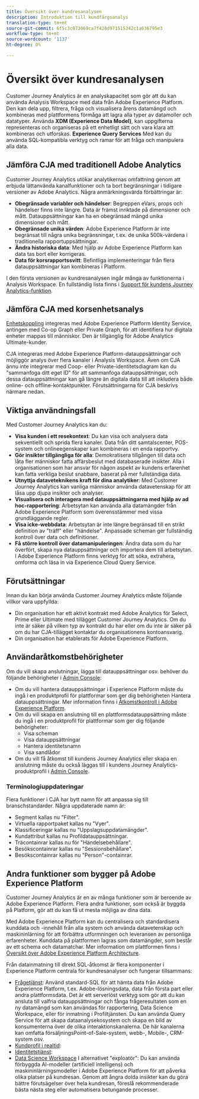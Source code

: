 ```yaml
---
title: Översikt över kundresanalysen
description: Introduktion till kundfärgsanalys
translation-type: tm+mt
source-git-commit: 6f5c3c073069ca7f428d971515342c1a636795e3
workflow-type: tm+mt
source-wordcount: '1137'
ht-degree: 0%

---
```



# Översikt över kundresanalysen

Customer Journey Analytics är en analyskapacitet som gör att du kan använda Analysis Workspace med data från Adobe Experience Platform. Den kan dela upp, filtrera, fråga och visualisera årens datamängd och kombineras med plattformens förmåga att lagra alla typer av datamoller och datatyper. Använda **XDM (Experience Data Model)**, kan uppgifterna representeras och organiseras på ett enhetligt sätt och vara klara att kombineras och utforskas. **Experience Query Services** Med kan du använda SQL-kompatibla verktyg och ramar för att fråga och manipulera alla data.

## Jämföra CJA med traditionell Adobe Analytics

Customer Journey Analytics utökar analytikernas omfattning genom att erbjuda lättanvända kanalfunktioner och ta bort begränsningar i tidigare versioner av Adobe Analytics. Några anmärkningsvärda förbättringar är:

* **Obegränsade variabler och händelser**: Begreppen eVars, props och händelser finns inte längre. Data är främst inriktade på dimensioner och mått. Datauppsättningar kan ha en obegränsad mängd unika dimensioner och mått.
* **Obegränsade unika värden**: Adobe Experience Platform är inte begränsat till några unika begränsningar, t.ex. de unika 500k-värdena i traditionella rapportuppsättningar.
* **Ändra historiska data**: Med hjälp av Adobe Experience Platform kan data tas bort eller korrigeras.
* **Data för korsrapportssvitt**: Befintliga implementeringar från flera datauppsättningar kan kombineras i Platform.

I den första versionen av kundresanalysen ingår många av funktionerna i Analysis Workspace. En fullständig lista finns i [Support för kundens Journey Analytics-funktion](cja-aa.md).

## Jämföra CJA med korsenhetsanalys

[Enhetskoppling](https://docs.adobe.com/content/help/en/analytics/components/cda/cda-home.html) integreras med Adobe Experience Platform Identity Service, antingen med Co-op Graph eller Private Graph, för att identifiera hur digitala enheter mappas till människor. Den är tillgänglig för Adobe Analytics Ultimate-kunder.

CJA integreras med Adobe Experience Platform-datauppsättningar och möjliggör analys över flera kanaler i Analysis Workspace. Även om CJA ännu inte integrerar med Coop- eller Private-identitetsdiagram kan du &quot;sammanfoga ditt eget ID&quot; för att sammanfoga datauppsättningar, och dessa datauppsättningar kan gå längre än digitala data till att inkludera både online- och offline-kontaktpunkter. Förutsättningarna för CJA beskrivs närmare nedan.

## Viktiga användningsfall

Med Customer Journey Analytics kan du:

* **Visa kunden i ett resekontext**: Du kan visa och analysera data sekventiellt och sprida flera kanaler. Data från ditt samtalscenter, POS-system och onlineegenskaper kan kombineras i en enda rapportvy.
* **Gör insikter tillgängliga för alla**: Demokratisera tillgången till data och låta fler människor fatta affärsbeslut med databaserade insikter. Alla i organisationen som har ansvar för någon aspekt av kundens erfarenhet kan fatta verkliga beslut snabbare, baserat på mer fullständiga data.
* **Utnyttja dataveteknikens kraft för dina analytiker**: Med Customer Journey Analytics kan vanliga människor använda datavetenskap för att låsa upp djupa insikter och analyser.
* **Visualisera och interagera med datauppsättningarna med hjälp av ad hoc-rapportering**: Arbetsytan kan använda alla datamängder från Adobe Experience Platform som överensstämmer med vissa grundläggande regler.
* **Visa icke-webbdata**: Arbetsytan är inte längre begränsad till en strikt definition av &quot;träff&quot; eller &quot;händelse&quot;. Anpassade scheman ger fullständig kontroll över data och definitioner.
* **Få större kontroll över datamanipuleringen**: Ändra data som du har överfört, skapa nya datauppsättningar och importera dem till arbetsytan. I Adobe Experience Platform finns verktyg för att söka, extrahera, omforma och läsa in via Experience Cloud Query Service.

## Förutsättningar

Innan du kan börja använda Customer Journey Analytics måste följande villkor vara uppfyllda:

* Din organisation har ett aktivt kontrakt med Adobe Analytics för Select, Prime eller Ultimate med tillägget Customer Journey Analytics. Om du inte är säker på vilken typ av kontrakt du har eller om du inte är säker på om du har CJA-tillägget kontaktar du organisationens kontoansvarig.
* Din organisation har etablerats för Adobe Experience Platform.

## Användaråtkomstbehörigheter

Om du vill skapa anslutningar, lägga till datauppsättningar osv. behöver du följande behörigheter i [Admin Console](https://adminconsole.adobe.com/enterprise/):

* Om du vill hantera datauppsättningar i Experience Platform måste du ingå i en produktprofil för plattformar som ger dig behörigheten Hantera datauppsättningar. Mer information finns i [Åtkomstkontroll i Adobe Experience Platform](https://www.adobe.io/apis/experienceplatform/home/permissions-and-sandboxes/permissions-and-sandboxes.html#!api-specification/markdown/narrative/technical_overview/access-control/access-control-overview.md).
* Om du vill skapa en anslutning till en plattformsdatauppsättning måste du ingå i en produktprofil för plattformar som ger dig följande behörigheter:
   * Visa scheman
   * Visa datauppsättningar
   * Hantera identitetsnamn
   * Visa sandlådor
* Om du vill få åtkomst till kundens Journey Analytics eller skapa en anslutning måste du också läggas till i kundens Journey Analytics-produktprofil i [Admin Console](https://adminconsole.adobe.com/enterprise/).

### Terminologiuppdateringar

Flera funktioner i CJA har bytt namn för att anpassa sig till branschstandarder. Några uppdaterade namn är:

* Segment kallas nu &quot;Filter&quot;.
* Virtuella rapportpaket kallas nu &quot;Vyer&quot;.
* Klassificeringar kallas nu &quot;Uppslagsuppdatamängder&quot;.
* Kundattribut kallas nu Profildatauppsättningar.
* Träcontainrar kallas nu för &quot;Händelsebehållare&quot;.
* Besökscontainrar kallas nu &quot;Sessionsbehållare&quot;.
* Besökscontainrar kallas nu &quot;Person&quot;-containrar.

## Andra funktioner som bygger på Adobe Experience Platform

Customer Journey Analytics är en av många funktioner som är beroende av Adobe Experience Platform. Flera andra funktioner, som också är byggda på Platform, gör att du kan få ut mesta möjliga av dina data.

Med Adobe Experience Platform kan du centralisera och standardisera kunddata och -innehåll från alla system och använda datavetenskap och maskininlärning för att förbättra utformningen och leveransen av personliga erfarenheter. Kunddata på plattformen lagras som datamängder, som består av ett schema och datamatchar. Mer information om plattformen finns i [Översikt över Adobe Experience Platform Architecture](https://www.adobe.io/apis/experienceplatform/home/overview.html).

Från datainmatning till direkt SQL-åtkomst är flera komponenter i Experience Platform centrala för kundresanalyser och fungerar tillsammans:

* [Frågetjänst](https://www.adobe.io/apis/experienceplatform/home/query-service/sql-reference.html): Använd standard-SQL för att hämta data från Adobe Experience Platform, t.ex. Adobe-lösningsdata, data från första part eller andra plattformsdata. Det är ett serverlöst verktyg som gör att du kan ansluta till valfria datauppsättningar och fånga frågeresultaten som en ny datamängd som kan användas för rapportering, Data Science Workspace, eller för inmatning i Profiltjänsten. Du kan använda Query Service för att skapa dataanalysekosystem och skapa en bild av konsumenterna över de olika interaktionskanalerna. De här kanalerna kan omfatta försäljningsPoint-of-Sale-system, webb-, Mobile-, CRM-system osv.
* [Kundprofil i realtid](https://www.adobe.io/apis/experienceplatform/home/profile-identity-segmentation/profile-identity-segmentation-services.html#!api-specification/markdown/narrative/technical_overview/unified_profile_architectural_overview/unified_profile_architectural_overview.md):
* [Identitetstjänst](https://www.adobe.io/apis/experienceplatform/home/profile-identity-segmentation/profile-identity-segmentation-services.html#!api-specification/markdown/narrative/technical_overview/identity_services_architectural_overview/identity_services_architectural_overview.md):
* [Data Science Workspace](https://www.adobe.io/apis/experienceplatform/home/data-science-workspace.html) I alternativet &quot;exploatör&quot;: Du kan använda förbyggda AI-modeller (artificiell intelligens) och maskininlärningsmodeller i Adobe Experience Platform för att påverka olika platser på kundresan. Genom att ångra dolda insikter kan du göra bättre förutsägelser över hela kundresan, föreslå rekommenderade bästa nästa steg eller automatisera betungande processer.
